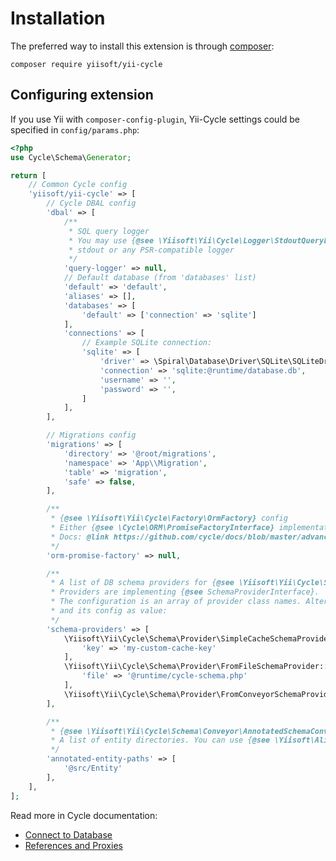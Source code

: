 # Installation

The preferred way to install this extension is through [composer](http://getcomposer.org/download/):

```
composer require yiisoft/yii-cycle
```

## Configuring extension

If you use Yii with `composer-config-plugin`, Yii-Cycle settings could be specified in `config/params.php`:

```php
<?php
use Cycle\Schema\Generator;

return [
    // Common Cycle config
    'yiisoft/yii-cycle' => [
        // Cycle DBAL config
        'dbal' => [
            /**
             * SQL query logger
             * You may use {@see \Yiisoft\Yii\Cycle\Logger\StdoutQueryLogger} class to pass log to
             * stdout or any PSR-compatible logger
             */
            'query-logger' => null,
            // Default database (from 'databases' list)
            'default' => 'default',
            'aliases' => [],
            'databases' => [
                'default' => ['connection' => 'sqlite']
            ],
            'connections' => [
                // Example SQLite connection:
                'sqlite' => [
                    'driver' => \Spiral\Database\Driver\SQLite\SQLiteDriver::class,
                    'connection' => 'sqlite:@runtime/database.db',
                    'username' => '',
                    'password' => '',
                ]
            ],
        ],

        // Migrations config
        'migrations' => [
            'directory' => '@root/migrations',
            'namespace' => 'App\\Migration',
            'table' => 'migration',
            'safe' => false,
        ],

        /**
         * {@see \Yiisoft\Yii\Cycle\Factory\OrmFactory} config 
         * Either {@see \Cycle\ORM\PromiseFactoryInterface} implementation or null is specified.
         * Docs: @link https://github.com/cycle/docs/blob/master/advanced/promise.md
         */
        'orm-promise-factory' => null,

        /**
         * A list of DB schema providers for {@see \Yiisoft\Yii\Cycle\Schema\SchemaManager}
         * Providers are implementing {@see SchemaProviderInterface}.
         * The configuration is an array of provider class names. Alternatively, you can specify provider class as key
         * and its config as value:
         */
        'schema-providers' => [
            \Yiisoft\Yii\Cycle\Schema\Provider\SimpleCacheSchemaProvider::class => [
                'key' => 'my-custom-cache-key'
            ],
            \Yiisoft\Yii\Cycle\Schema\Provider\FromFileSchemaProvider::class => [
                'file' => '@runtime/cycle-schema.php'
            ],
            \Yiisoft\Yii\Cycle\Schema\Provider\FromConveyorSchemaProvider::class,
        ],

        /**
         * {@see \Yiisoft\Yii\Cycle\Schema\Conveyor\AnnotatedSchemaConveyor} settings
         * A list of entity directories. You can use {@see \Yiisoft\Aliases\Aliases} in paths.
         */
        'annotated-entity-paths' => [
            '@src/Entity'
        ],
    ],
];
```

Read more in Cycle documentation:

- [Connect to Database](https://github.com/cycle/docs/blob/master/basic/connect.md)
- [References and Proxies](https://github.com/cycle/docs/blob/master/advanced/promise.md)
